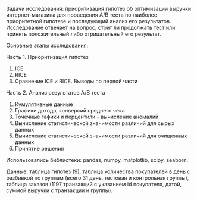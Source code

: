 Задачи исследования: приоритизация гипотез об оптимизации выручки интернет-магазина для проведения A/B теста по наиболее приоритетной гипотезе и последующий анализ его результатов. Исследование отвечает на вопрос, стоит ли продолжать тест или принять положительный либо отрицательный его результат.

Основные этапы исследования:

Часть 1. Приоритизация гипотез
  1. ICE
  2. RICE
  3. Сравнение ICE и RICE. Выводы по первой части
  
Часть 2. Анализ результатов A/B теста
  1. Кумулятивные данные
  2. Графики дохода, конверсий среднего чека
  3. Точечные гафики и перцентили - вычисление аномалий
  4. Вычисление статистической значимости различий для сырых данных
  5. Вычисление статистической значимости различий для очищенных данных
  6. Принятие решения

Использовались библиотеки: pandas, numpy, matplotlib, scipy, seaborn.

Данные: таблица гипотез (9), таблица количества покупателей в день с разбивкой по группам (всего 31 день, тестовая и контрольная группы), таблица заказов (1197 транзакций с указанием id покупателя, датой, суммой выручки с транзакции и группы).
